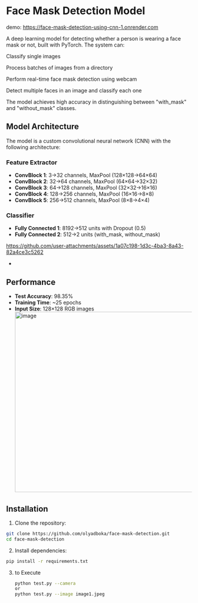 # Face Mask Detection Model

demo: https://face-mask-detection-using-cnn-1.onrender.com

A deep learning model for detecting whether a person is wearing a face mask or not, built with PyTorch. The system can:

Classify single images

Process batches of images from a directory

Perform real-time face mask detection using webcam

Detect multiple faces in an image and classify each one

The model achieves high accuracy in distinguishing between "with_mask" and "without_mask" classes.

## Model Architecture

The model is a custom convolutional neural network (CNN) with the following architecture:

### Feature Extractor

- **ConvBlock 1**: 3→32 channels, MaxPool (128×128→64×64)
- **ConvBlock 2**: 32→64 channels, MaxPool (64×64→32×32)
- **ConvBlock 3**: 64→128 channels, MaxPool (32×32→16×16)
- **ConvBlock 4**: 128→256 channels, MaxPool (16×16→8×8)
- **ConvBlock 5**: 256→512 channels, MaxPool (8×8→4×4)

### Classifier

- **Fully Connected 1**: 8192→512 units with Dropout (0.5)
- **Fully Connected 2**: 512→2 units (with_mask, without_mask)






https://github.com/user-attachments/assets/1a07c198-1d3c-4ba3-8a43-82a4ce3c5262


- 

## Performance

- **Test Accuracy**: 98.35%
- **Training Time**: ~25 epochs
- **Input Size**: 128×128 RGB images
  <img width="1189" height="490" alt="image" src="https://github.com/user-attachments/assets/c5123fdf-4512-400d-b9fe-5f8e8e5925ae" />


## Installation

1. Clone the repository:

```bash
git clone https://github.com/olyadboka/face-mask-detection.git
cd face-mask-detection
```

2. Install dependencies:

```bash
pip install -r requirements.txt
```
3. to Execute

   ```bash
   python test.py --camera
   or
   python test.py --image image1.jpeg 
